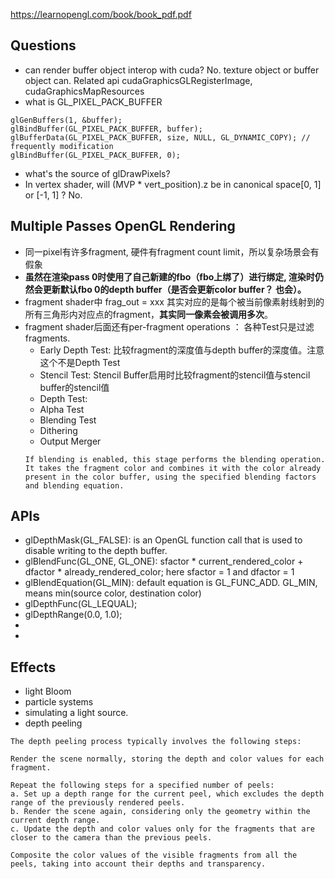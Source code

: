 https://learnopengl.com/book/book_pdf.pdf


## Questions
- can render buffer object interop with cuda? No. texture object or buffer object can. Related api cudaGraphicsGLRegisterImage, cudaGraphicsMapResources
- what is GL_PIXEL_PACK_BUFFER
```
glGenBuffers(1, &buffer);
glBindBuffer(GL_PIXEL_PACK_BUFFER, buffer);
glBufferData(GL_PIXEL_PACK_BUFFER, size, NULL, GL_DYNAMIC_COPY); // frequently modification
glBindBuffer(GL_PIXEL_PACK_BUFFER, 0);
```
- what's the source of glDrawPixels?
- In vertex shader, will (MVP * vert_position).z be in canonical space[0, 1] or [-1, 1] ? No.
## Multiple Passes OpenGL Rendering
- 同一pixel有许多fragment, 硬件有fragment count limit，所以复杂场景会有假象
- **虽然在渲染pass 0时使用了自己新建的fbo（fbo上绑了）进行绑定, 渲染时仍然会更新默认fbo 0的depth buffer（是否会更新color buffer？ 也会）。**
- fragment shader中 frag_out = xxx 其实对应的是每个被当前像素射线射到的所有三角形内对应点的fragment，**其实同一像素会被调用多次**。
- fragment shader后面还有per-fragment operations ： 各种Test只是过滤fragments.
  - Early Depth Test: 比较fragment的深度值与depth buffer的深度值。注意这个不是Depth Test
  - Stencil Test: Stencil Buffer启用时比较fragment的stencil值与stencil buffer的stencil值
  - Depth Test:
  - Alpha Test
  - Blending Test
  - Dithering
  - Output Merger
  ```
  If blending is enabled, this stage performs the blending operation. It takes the fragment color and combines it with the color already present in the color buffer, using the specified blending factors and blending equation.
  ```
## APIs

- glDepthMask(GL_FALSE): is an OpenGL function call that is used to disable writing to the depth buffer.
- glBlendFunc(GL_ONE, GL_ONE): sfactor * current_rendered_color + dfactor * already_rendered_color;  here sfactor = 1 and dfactor = 1
- glBlendEquation(GL_MIN): default equation is GL_FUNC_ADD. GL_MIN, means min(source color, destination color)
- glDepthFunc(GL_LEQUAL);
- glDepthRange(0.0, 1.0);
-
- 
## Effects
- light Bloom
- particle systems
- simulating a light source.
- depth peeling
```
The depth peeling process typically involves the following steps:

Render the scene normally, storing the depth and color values for each fragment.

Repeat the following steps for a specified number of peels:
a. Set up a depth range for the current peel, which excludes the depth range of the previously rendered peels.
b. Render the scene again, considering only the geometry within the current depth range.
c. Update the depth and color values only for the fragments that are closer to the camera than the previous peels.

Composite the color values of the visible fragments from all the peels, taking into account their depths and transparency.
```
